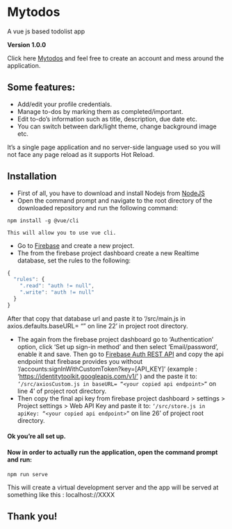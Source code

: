 # Mytodos
A vue js based todolist app

**Version 1.0.0**

Click here [Mytodos](https://mytodos-7797f.firebaseapp.com/) and feel free to create an account and mess around the application.

## Some features: 
-	Add/edit your profile credentials.
-	Manage to-dos by marking them as completed/important.
-	Edit to-do’s information such as title, description, due date etc.
-	You can switch between dark/light theme, change background image etc.

It’s a single page application and no server-side language used so you will not face any page reload as it supports Hot Reload.

## Installation
-	First of all, you have to download and install Nodejs from [NodeJS](https://nodejs.org/en/)
-	Open the command prompt and navigate to the root directory of the downloaded repository and run the following command:
```
npm install -g @vue/cli
```
	This will allow you to use vue cli.
-	Go to [Firebase](https://firebase.google.com/) and create a new project.
-	The from the firebase project dashboard create a new Realtime database, set the rules to the following:
```javascript
{
  "rules": {
    ".read": "auth != null",
    ".write": "auth != null"
  }
}
```
After that copy that database url and paste it to ‘/src/main.js in axios.defaults.baseURL= “<your copied url>” on line 22’ in project root directory.
-	The again from the firebase project dashboard go to ‘Authentication’ option, click ‘Set up sign-in method’ and then select ‘Email/password’, enable it and save.
Then go to [Firebase Auth REST API](https://firebase.google.com/docs/reference/rest/auth) and copy the api endpoint that firebase provides you without ‘/accounts:signInWithCustomToken?key=[API_KEY]’ (example : ‘https://identitytoolkit.googleapis.com/v1/’ ) and the paste it to: ` ‘/src/axiosCustom.js in baseURL= “<your copied api endpoint>” ` on line 4’ of project root directory.
-	Then copy the final api key from firebase project dashboard > settings > Project settings > Web API Key and paste it to: ` ‘/src/store.js in apiKey: “<your copied api endpoint>” ` on line 26’ of project root directory.

#### Ok you’re all set up.

#### Now in order to actually run the application, open the command prompt and run:
```
npm run serve
```
This will create a virtual development server and the app will be served at something like this : localhost://XXXX

## Thank you!







